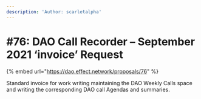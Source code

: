 ```yaml
---
description: 'Author: scarletalpha'
---
```


# #76: DAO Call Recorder – September 2021 ‘invoice’ Request

{% embed url="https://dao.effect.network/proposals/76" %}

Standard invoice for work writing maintaining the DAO Weekly Calls space and writing the corresponding DAO call Agendas and summaries. 
